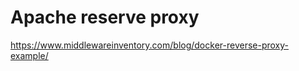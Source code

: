 Apache reserve proxy 
===================================


https://www.middlewareinventory.com/blog/docker-reverse-proxy-example/